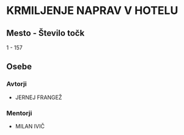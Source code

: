 # KRMILJENJE NAPRAV V HOTELU
## Mesto - Število točk
1 - 157
## Osebe
### Avtorji
 * JERNEJ FRANGEŽ
### Mentorji
 * MILAN IVIČ